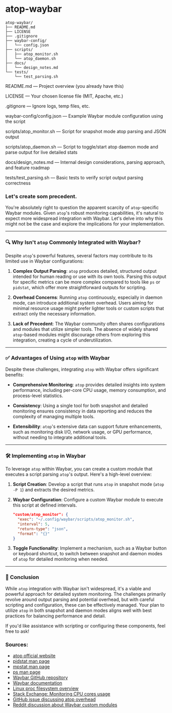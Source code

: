 # atop-waybar
```
atop-waybar/
├── README.md
├── LICENSE
├── .gitignore
├── waybar-config/
│   └── config.json
├── scripts/
│   ├── atop_monitor.sh
│   └── atop_daemon.sh
├── docs/
│   └── design_notes.md
└── tests/
    └── test_parsing.sh
```
README.md — Project overview (you already have this)

LICENSE — Your chosen license file (MIT, Apache, etc.)

.gitignore — Ignore logs, temp files, etc.

waybar-config/config.json — Example Waybar module configuration using the script

scripts/atop_monitor.sh — Script for snapshot mode atop parsing and JSON output

scripts/atop_daemon.sh — Script to toggle/start atop daemon mode and parse output for live detailed stats

docs/design_notes.md — Internal design considerations, parsing approach, and feature roadmap

tests/test_parsing.sh — Basic tests to verify script output parsing correctness

### Let's create som precedent.

You're absolutely right to question the apparent scarcity of `atop`-specific Waybar modules. Given `atop`'s robust monitoring capabilities, it's natural to expect more widespread integration with Waybar. Let's delve into why this might not be the case and explore the implications for your implementation.

---

### 🔍 Why Isn't `atop` Commonly Integrated with Waybar?

Despite `atop`'s powerful features, several factors may contribute to its limited use in Waybar configurations:

1. **Complex Output Parsing**: `atop` produces detailed, structured output intended for human reading or use with its own tools. Parsing this output for specific metrics can be more complex compared to tools like `ps` or `pidstat`, which offer more straightforward outputs for scripting.

2. **Overhead Concerns**: Running `atop` continuously, especially in daemon mode, can introduce additional system overhead. Users aiming for minimal resource usage might prefer lighter tools or custom scripts that extract only the necessary information.

3. **Lack of Precedent**: The Waybar community often shares configurations and modules that utilize simpler tools. The absence of widely shared `atop`-based modules might discourage others from exploring this integration, creating a cycle of underutilization.

---

### ✅ Advantages of Using `atop` with Waybar

Despite these challenges, integrating `atop` with Waybar offers significant benefits:

* **Comprehensive Monitoring**: `atop` provides detailed insights into system performance, including per-core CPU usage, memory consumption, and process-level statistics.

* **Consistency**: Using a single tool for both snapshot and detailed monitoring ensures consistency in data reporting and reduces the complexity of managing multiple tools.

* **Extensibility**: `atop`'s extensive data can support future enhancements, such as monitoring disk I/O, network usage, or GPU performance, without needing to integrate additional tools.

---

### 🛠️ Implementing `atop` in Waybar

To leverage `atop` within Waybar, you can create a custom module that executes a script parsing `atop`'s output. Here's a high-level overview:

1. **Script Creation**: Develop a script that runs `atop` in snapshot mode (`atop -P 1`) and extracts the desired metrics.

2. **Waybar Configuration**: Configure a custom Waybar module to execute this script at defined intervals.

   ```json
   "custom/atop_monitor": {
     "exec": "~/.config/waybar/scripts/atop_monitor.sh",
     "interval": 5,
     "return-type": "json",
     "format": "{}"
   }
   ```



3. **Toggle Functionality**: Implement a mechanism, such as a Waybar button or keyboard shortcut, to switch between snapshot and daemon modes of `atop` for detailed monitoring when needed.

---

### 📌 Conclusion

While `atop` integration with Waybar isn't widespread, it's a viable and powerful approach for detailed system monitoring. The challenges primarily revolve around output parsing and potential overhead, but with careful scripting and configuration, these can be effectively managed. Your plan to utilize `atop` in both snapshot and daemon modes aligns well with best practices for balancing performance and detail.

If you'd like assistance with scripting or configuring these components, feel free to ask!

### Sources:
- [atop official website](https://www.atoptool.nl/)
- [pidstat man page](https://man7.org/linux/man-pages/man1/pidstat.1.html)
- [mpstat man page](https://man7.org/linux/man-pages/man1/mpstat.1.html)
- [ps man page](https://man7.org/linux/man-pages/man1/ps.1.html)
- [Waybar GitHub repository](https://github.com/Alexays/Waybar)
- [Waybar documentation](https://github.com/Alexays/Waybar/wiki)
- [Linux proc filesystem overview](https://www.kernel.org/doc/html/latest/filesystems/proc.html)
- [Stack Exchange: Monitoring CPU cores usage](https://unix.stackexchange.com/questions/33940/how-can-i-monitor-per-cpu-usage-in-linux)
- [GitHub issue discussing atop overhead](https://github.com/atoptool/atop/issues/28)
- [Reddit discussion about Waybar custom modules](https://www.reddit.com/r/waybar/comments/abc123/waybar_custom_module_for_system_monitoring/)
